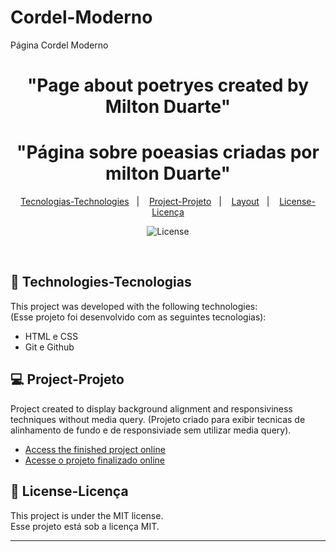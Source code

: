 # Cordel-Moderno
Página Cordel Moderno

<h1 align="center"> "Page about poetryes created by Milton Duarte" </h1>
<h1 align="center"> "Página sobre poeasias criadas por milton Duarte" </h1>


<p align="center">
  <a href="#-technologies-tecnologias">Tecnologias-Technologies</a>&nbsp;&nbsp;&nbsp;|&nbsp;&nbsp;&nbsp;
  <a href="#-project-projeto">Project-Projeto</a>&nbsp;&nbsp;&nbsp;|&nbsp;&nbsp;&nbsp;
  <a href="#-layout">Layout</a>&nbsp;&nbsp;&nbsp;|&nbsp;&nbsp;&nbsp;
  <a href="#memo-license-licença">License-Licença</a>
</p>
<p align="center">
  <img alt="License" src="https://img.shields.io/static/v1?label=license&message=MIT&color=49AA26&labelColor=000000">
</p>

<br>


## 🚀 Technologies-Tecnologias

This project was developed with the following technologies:<br>
(Esse projeto foi desenvolvido com as seguintes tecnologias):

- HTML e CSS
- Git e Github

## 💻 Project-Projeto

Project created to display background alignment and responsiviness techniques without media query.
(Projeto criado para exibir tecnicas de alinhamento de fundo e de responsiviade sem utilizar media query).


- [Access the finished project online](https://alanovictor.github.io/Cordel-Moderno/)<br>
- [Acesse o projeto finalizado online](https://alanovictor.github.io/Cordel-Moderno/)



## :memo: License-Licença

This project is under the MIT license.<br>
Esse projeto está sob a licença MIT.

---

